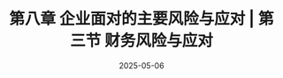 ---
title: 第八章 企业面对的主要风险与应对 | 第三节 财务风险与应对
main_color: "#46af4e"
cover: https://cdn.jsdmirror.com/gh/richbridge/picx-images-hosting@master/thumbnail/audit.png
categories: CPA
tags:
  - Strategy
date: 2025-05-06 
time: 10:21
ai_text: 重要程度：重点章节 平均分值：15～20分
---